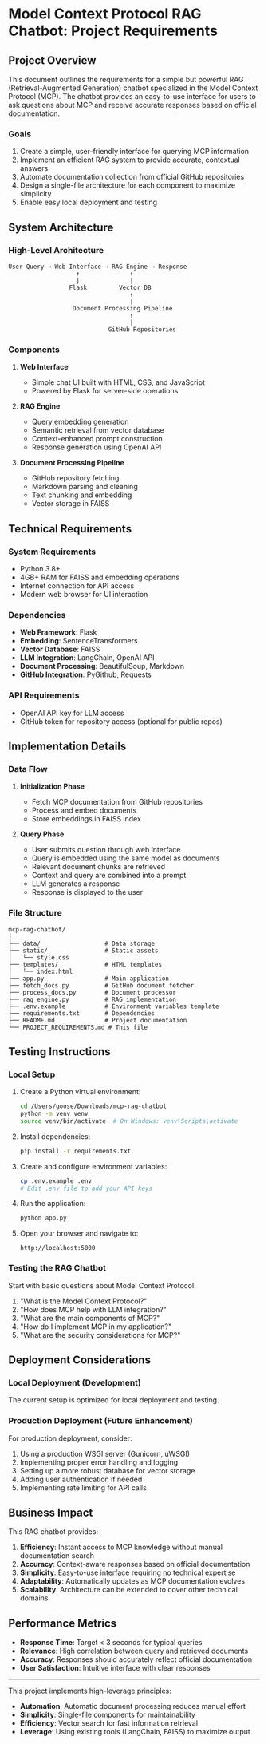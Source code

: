 # Model Context Protocol RAG Chatbot: Project Requirements

## Project Overview

This document outlines the requirements for a simple but powerful RAG (Retrieval-Augmented Generation) chatbot specialized in the Model Context Protocol (MCP). The chatbot provides an easy-to-use interface for users to ask questions about MCP and receive accurate responses based on official documentation.

### Goals

1. Create a simple, user-friendly interface for querying MCP information
2. Implement an efficient RAG system to provide accurate, contextual answers
3. Automate documentation collection from official GitHub repositories
4. Design a single-file architecture for each component to maximize simplicity
5. Enable easy local deployment and testing

## System Architecture

### High-Level Architecture

```
User Query → Web Interface → RAG Engine → Response
                   ↑              ↑
                   |              |
                 Flask         Vector DB
                                  ↑
                                  |
                  Document Processing Pipeline
                                  ↑
                                  |
                            GitHub Repositories
```

### Components

1. **Web Interface**
   - Simple chat UI built with HTML, CSS, and JavaScript
   - Powered by Flask for server-side operations

2. **RAG Engine**
   - Query embedding generation
   - Semantic retrieval from vector database
   - Context-enhanced prompt construction
   - Response generation using OpenAI API

3. **Document Processing Pipeline**
   - GitHub repository fetching
   - Markdown parsing and cleaning
   - Text chunking and embedding
   - Vector storage in FAISS

## Technical Requirements

### System Requirements

- Python 3.8+
- 4GB+ RAM for FAISS and embedding operations
- Internet connection for API access
- Modern web browser for UI interaction

### Dependencies

- **Web Framework**: Flask
- **Embedding**: SentenceTransformers
- **Vector Database**: FAISS
- **LLM Integration**: LangChain, OpenAI API
- **Document Processing**: BeautifulSoup, Markdown
- **GitHub Integration**: PyGithub, Requests

### API Requirements

- OpenAI API key for LLM access
- GitHub token for repository access (optional for public repos)

## Implementation Details

### Data Flow

1. **Initialization Phase**
   - Fetch MCP documentation from GitHub repositories
   - Process and embed documents
   - Store embeddings in FAISS index

2. **Query Phase**
   - User submits question through web interface
   - Query is embedded using the same model as documents
   - Relevant document chunks are retrieved
   - Context and query are combined into a prompt
   - LLM generates a response
   - Response is displayed to the user

### File Structure

```
mcp-rag-chatbot/
│
├── data/                  # Data storage
├── static/                # Static assets 
│   └── style.css
├── templates/             # HTML templates
│   └── index.html
├── app.py                 # Main application
├── fetch_docs.py          # GitHub document fetcher
├── process_docs.py        # Document processor
├── rag_engine.py          # RAG implementation
├── .env.example           # Environment variables template
├── requirements.txt       # Dependencies
├── README.md              # Project documentation
└── PROJECT_REQUIREMENTS.md # This file
```

## Testing Instructions

### Local Setup

1. Create a Python virtual environment:
   ```bash
   cd /Users/goose/Downloads/mcp-rag-chatbot
   python -m venv venv
   source venv/bin/activate  # On Windows: venv\Scripts\activate
   ```

2. Install dependencies:
   ```bash
   pip install -r requirements.txt
   ```

3. Create and configure environment variables:
   ```bash
   cp .env.example .env
   # Edit .env file to add your API keys
   ```

4. Run the application:
   ```bash
   python app.py
   ```

5. Open your browser and navigate to:
   ```
   http://localhost:5000
   ```

### Testing the RAG Chatbot

Start with basic questions about Model Context Protocol:

1. "What is the Model Context Protocol?"
2. "How does MCP help with LLM integration?"
3. "What are the main components of MCP?"
4. "How do I implement MCP in my application?"
5. "What are the security considerations for MCP?"

## Deployment Considerations

### Local Deployment (Development)

The current setup is optimized for local deployment and testing.

### Production Deployment (Future Enhancement)

For production deployment, consider:
1. Using a production WSGI server (Gunicorn, uWSGI)
2. Implementing proper error handling and logging
3. Setting up a more robust database for vector storage
4. Adding user authentication if needed
5. Implementing rate limiting for API calls

## Business Impact

This RAG chatbot provides:

1. **Efficiency**: Instant access to MCP knowledge without manual documentation search
2. **Accuracy**: Context-aware responses based on official documentation
3. **Simplicity**: Easy-to-use interface requiring no technical expertise
4. **Adaptability**: Automatically updates as MCP documentation evolves
5. **Scalability**: Architecture can be extended to cover other technical domains

## Performance Metrics

- **Response Time**: Target < 3 seconds for typical queries
- **Relevance**: High correlation between query and retrieved documents
- **Accuracy**: Responses should accurately reflect official documentation
- **User Satisfaction**: Intuitive interface with clear responses

---

This project implements high-leverage principles:
- **Automation**: Automatic document processing reduces manual effort
- **Simplicity**: Single-file components for maintainability
- **Efficiency**: Vector search for fast information retrieval
- **Leverage**: Using existing tools (LangChain, FAISS) to maximize output
